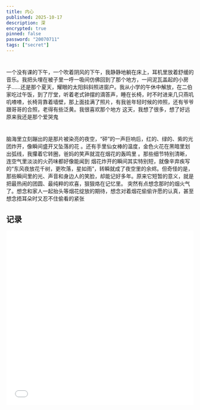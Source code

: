```yaml
---
title: 内心
published: 2025-10-17
description: 深
encrypted: true
pinned: false
password: "20070711"
tags: ["secret"]
---
```

#
一个没有课的下午，一个吹着阴风的下午，我静静地躺在床上，耳机里放着舒缓的音乐。我把头埋在被子里一呼一吸间仿佛回到了那个地方，一间泥瓦盖起的小房子……还是那个夏天，耀眼的太阳斜斜照进窗户。我从小学的午休中解放，在二伯家吃过午饭，到了厅堂，听着老式钟摆的滴答声，睡在长椅，时不时进来几只燕叽叽喳喳，长椅背靠着墙壁，那上面挂满了照片，有我爸年轻时候的帅照，还有爷爷跟哥哥的合照，老得有些泛黄。我很喜欢那个地方
这天，我想了很多，想了好远
原来我还是那个爱哭鬼
#
脑海里立刻蹦出的是那片被染亮的夜空，“砰”的一声巨响后，红的、绿的、紫的光团炸开，像瞬间盛开又坠落的花 。还有手里仙女棒的温度，金色火花在黑暗里划出弧线，我攥着它转圈，爸妈的笑声就混在烟花的轰鸣里 。那些细节特别清晰，连空气里淡淡的火药味都好像能闻到
烟花炸开的瞬间其实特别短，就像辛弃疾写的“东风夜放花千树，更吹落，星如雨”，转瞬就成了夜空里的余烬。但奇怪的是，那些瞬间里的光、声音和身边人的笑脸，却能记好多年。原来它短暂的意义，就是把最热闹的团圆、最纯粹的欢喜，狠狠烙在记忆里。
突然有点想念那时的烟火气了。想念和家人一起抬头等烟花绽放的期待，想念对着烟花偷偷许愿的认真，甚至想念捂耳朵时又忍不住偷看的紧张
## 记录

<iframe width="100%" height="468" src="//player.bilibili.com/player.html?bvid=BV1SBWCzUEiW&p=1&autoplay=0" scrolling="no" border="0" frameborder="no" framespacing="0" allowfullscreen="true" &autoplay=0> </iframe>
